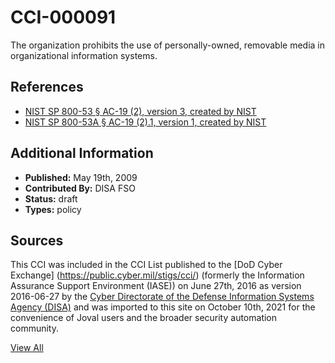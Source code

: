 # CCI-000091

The organization prohibits the use of personally-owned, removable media in organizational information systems.

## References ##

* [NIST SP 800-53 § AC-19 (2), version 3, created by NIST](http://csrc.nist.gov/publications/PubsSPs.html)
* [NIST SP 800-53A § AC-19 (2).1, version 1, created by NIST](http://csrc.nist.gov/publications/PubsSPs.html)


## Additional Information ##

* **Published:** May 19th, 2009
* **Contributed By:** DISA FSO
* **Status:** draft
* **Types:** policy

## Sources ##

This CCI was included in the CCI List published to the [DoD Cyber Exchange]
(https://public.cyber.mil/stigs/cci/) (formerly the Information Assurance Support Environment
(IASE)) on June 27th, 2016 as version 2016-06-27 by the [Cyber Directorate of the Defense 
Information Systems Agency (DISA)](https://public.cyber.mil/about-cyber/) and was imported to 
this site on October 10th, 2021 for the convenience of Joval users and the broader security automation community.

[View All](../README.md)
